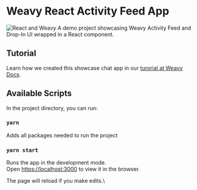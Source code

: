 # Weavy React Activity Feed App
![React and Weavy](https://www.weavy.com/hs-fs/hubfs/react+weavy.jpg?width=2309&name=react+weavy.jpg)
A demo project showcasing Weavy Activity Feed and Drop-In UI wrapped in a React component.

## Tutorial
Learn how we created this showcase chat app in our [turorial at Weavy Docs](https://www.weavy.com/docs/feed/react/introduction).

## Available Scripts
In the project directory, you can run:

### `yarn`

Adds all packages needed to run the project

### `yarn start`

Runs the app in the development mode.\
Open [https://localhost:3000](https://localhost:3000) to view it in the browser.

The page will reload if you make edits.\
